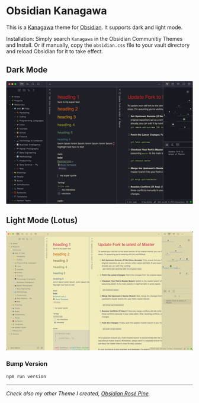 # Obsidian Kanagawa
This is a [Kanagawa](https://github.com/rebelot/kanagawa.nvim) theme for [Obsidian](https://obsidian.md/). It supports dark and light mode.

Installation: Simply search `Kanagawa` in the Obsidian Communitiy Themes and Install. Or if manually, copy the `obsidian.css` file to your vault directory and reload Obsidian for it to take effect.

## Dark Mode
![](dark_high.png)

## Light Mode (Lotus)

![](light_high.png)

### Bump Version

```sh
npm run version
```



---

*Check also my other Theme I created, [Obsidian Rosé Pine](https://github.com/sspaeti/obsidian_rose_pine/).*
